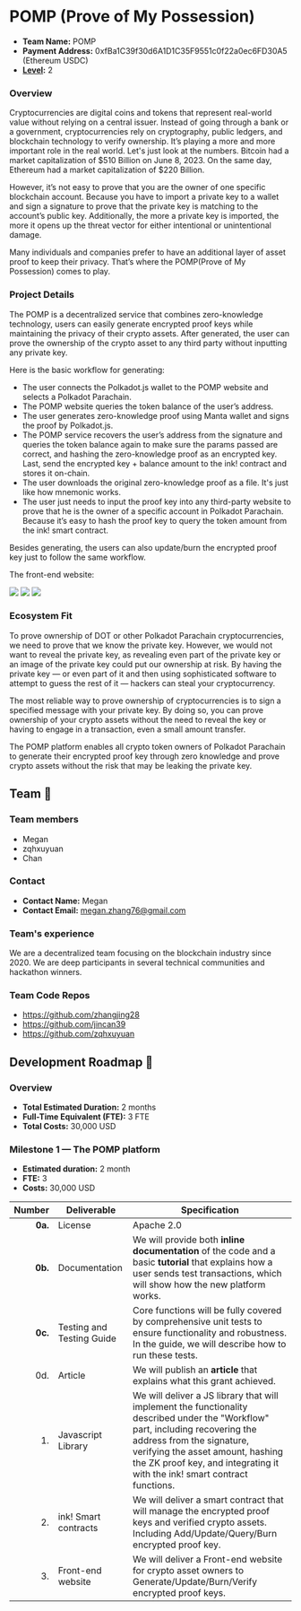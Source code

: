 # POMP (Prove of My Possession)

- **Team Name:** POMP
- **Payment Address:** 0xfBa1C39f30d6A1D1C35F9551c0f22a0ec6FD30A5 (Ethereum USDC)
- **[Level](https://github.com/w3f/Grants-Program/tree/master#level_slider-levels):** 2

### Overview

Cryptocurrencies are digital coins and tokens that represent real-world value without relying on a central issuer. Instead of going through a bank or a government, cryptocurrencies rely on cryptography, public ledgers, and blockchain technology to verify ownership. It’s playing a more and more important role in the real world. Let's just look at the numbers. Bitcoin had a market capitalization of $510 Billion on June 8, 2023. On the same day, Ethereum had a market capitalization of $220 Billion.

However, it’s not easy to prove that you are the owner of one specific blockchain account. Because you have to import a private key to a wallet and sign a signature to prove that the private key is matching to the account’s public key. Additionally, the more a private key is imported, the more it opens up the threat vector for either intentional or unintentional damage.

Many individuals and companies prefer to have an additional layer of asset proof to keep their privacy. That’s where the POMP(Prove of My Possession) comes to play.

### Project Details

The POMP is a decentralized service that combines zero-knowledge technology, users can easily generate encrypted proof keys while maintaining the privacy of their crypto assets. After generated, the user can prove the ownership of the crypto asset to any third party without inputting any private key.

Here is the basic workflow for generating:

* The user connects the Polkadot.js wallet to the POMP website and selects a Polkadot Parachain.
* The POMP website queries the token balance of the user’s address.
* The user generates zero-knowledge proof using Manta wallet and signs the proof by Polkadot.js.
* The POMP service recovers the user’s address from the signature and queries the token balance again to make sure the params passed are correct, and hashing the zero-knowledge proof as an encrypted key. Last, send the encrypted key + balance amount to the ink! contract and stores it on-chain.
* The user downloads the original zero-knowledge proof as a file. It's just like how mnemonic works.
* The user just needs to input the proof key into any third-party website to prove that he is the owner of a specific account in Polkadot Parachain. Because it’s easy to hash the proof key to query the token amount from the ink! smart contract.

Besides generating, the users can also update/burn the encrypted proof key just to follow the same workflow.

The front-end website:

![](https://raw.githubusercontent.com/pomp-money/pomp-documents/main/designs/mint.png)
![](https://raw.githubusercontent.com/pomp-money/pomp-documents/main/designs/mint-options.png)
![](https://raw.githubusercontent.com/pomp-money/pomp-documents/main/designs/minted.png)


### Ecosystem Fit

To prove ownership of DOT or other Polkadot Parachain cryptocurrencies, we need to prove that we know the private key. However, we would not want to reveal the private key, as revealing even part of the private key or an image of the private key could put our ownership at risk. By having the private key — or even part of it and then using sophisticated software to attempt to guess the rest of it — hackers can steal your cryptocurrency. 

The most reliable way to prove ownership of cryptocurrencies is to sign a specified message with your private key. By doing so, you can prove ownership of your crypto assets without the need to reveal the key or having to engage in a transaction, even a small amount transfer.

The POMP platform enables all crypto token owners of Polkadot Parachain to generate their encrypted proof key through zero knowledge and prove crypto assets without the risk that may be leaking the private key.

## Team :busts_in_silhouette:

### Team members

- Megan
- zqhxuyuan
- Chan

### Contact

- **Contact Name:** Megan
- **Contact Email:** megan.zhang76@gmail.com

### Team's experience

We are a decentralized team focusing on the blockchain industry since 2020. We are deep participants in several technical communities and hackathon winners. 

### Team Code Repos

- https://github.com/zhangjing28
- https://github.com/jincan39
- https://github.com/zqhxuyuan

## Development Roadmap :nut_and_bolt:

### Overview

- **Total Estimated Duration:** 2 months
- **Full-Time Equivalent (FTE):**  3 FTE
- **Total Costs:** 30,000 USD

### Milestone 1 — The POMP platform

- **Estimated duration:** 2 month
- **FTE:**  3
- **Costs:** 30,000 USD

| Number | Deliverable | Specification |
| -----: | ----------- | ------------- |
| **0a.** | License | Apache 2.0 |
| **0b.** | Documentation | We will provide both **inline documentation** of the code and a basic **tutorial** that explains how a user sends test transactions, which will show how the new platform works. |
| **0c.** | Testing and Testing Guide | Core functions will be fully covered by comprehensive unit tests to ensure functionality and robustness. In the guide, we will describe how to run these tests. |
| 0d. | Article | We will publish an **article** that explains what this grant achieved.|
| 1. | Javascript Library | We will deliver a JS library that will implement the functionality described under the "Workflow" part, including recovering the address from the signature, verifying the asset amount, hashing the ZK proof key, and integrating it with the ink!  smart contract functions.|
| 2. | ink! Smart contracts | We will deliver a smart contract that will manage the encrypted proof keys and verified crypto assets. Including Add/Update/Query/Burn encrypted proof key. |
| 3. | Front-end website | We will deliver a Front-end website for crypto asset owners to Generate/Update/Burn/Verify encrypted proof keys.
